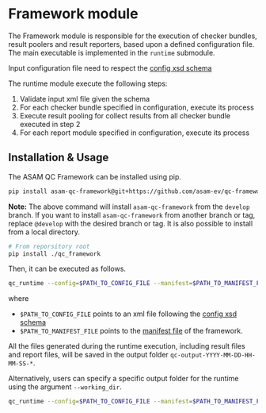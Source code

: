 # Framework module

The Framework module is responsible for the execution of checker bundles, result poolers and result reporters, based 
upon a defined configuration file. The main executable is implemented in the `runtime` submodule.

Input configuration file need to respect the [config xsd schema](../doc/schema/config_format.xsd)

The runtime module execute the following steps:

1. Validate input xml file given the schema
2. For each checker bundle specified in configuration, execute its process
3. Execute result pooling for collect results from all checker bundle executed in step 2
4. For each report module specified in configuration, execute its process

## Installation & Usage

The ASAM QC Framework can be installed using pip.

```bash
pip install asam-qc-framework@git+https://github.com/asam-ev/qc-framework@develop#subdirectory=qc_framework
```

**Note:** The above command will install `asam-qc-framework` from the `develop` branch. If you want to install `asam-qc-framework` from another branch or tag, replace `@develop` with the desired branch or tag. It is also possible to install from a local directory.

```bash
# From reporsitory root
pip install ./qc_framework
```

Then, it can be executed as follows.

```bash
qc_runtime --config=$PATH_TO_CONFIG_FILE --manifest=$PATH_TO_MANIFEST_FILE
```

where

- `$PATH_TO_CONFIG_FILE` points to an xml file following the [config xsd schema](../doc/schema/config_format.xsd)
- `$PATH_TO_MANIFEST_FILE` points to the [manifest file](manifest_file.md) of the framework.

All the files generated during the runtime execution, including result files and report files, will be saved in the output folder `qc-output-YYYY-MM-DD-HH-MM-SS-*`.

Alternatively, users can specify a specific output folder for the runtime using the argument `--working_dir`.

```bash
qc_runtime --config=$PATH_TO_CONFIG_FILE --manifest=$PATH_TO_MANIFEST_FILE --working_dir=$PATH_TO_OUTPUT_FOLDER
```
